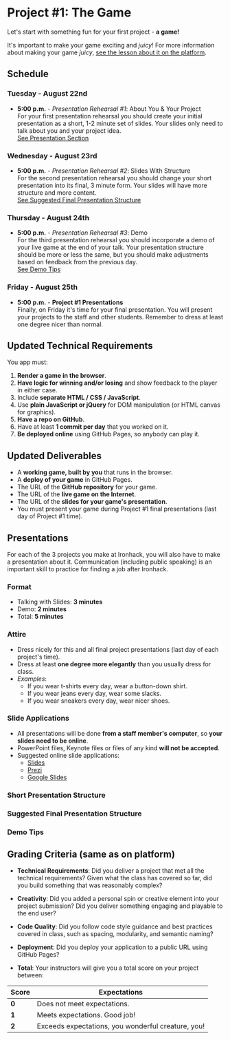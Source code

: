 Project #1: The Game
====================

Let's start with something fun for your first project - **a game!**

It's important to make your game exciting and _juicy_!
For more information about making your game _juicy_,
[see the lesson about it on the platform](http://learn.ironhack.com/#/learning_unit/808).


Schedule
--------

### Tuesday - August 22nd ###
- **5:00 p.m.** - _Presentation Rehearsal #1_: About You & Your Project <br>
  For your first presentation rehearsal
  you should create your initial presentation
  as a short, 1-2 minute set of slides.
  Your slides only need to talk about you and your project idea. <br>
  [See Presentation Section](#presentations)

### Wednesday - August 23rd ###
- **5:00 p.m.** - _Presentation Rehearsal #2_: Slides With Structure <br>
  For the second presentation rehearsal
  you should change your short presentation into its final, 3 minute form.
  Your slides will have more structure and more content. <br>
  [See Suggested Final Presentation Structure](#suggested-final-presentation-structure)

### Thursday - August 24th ###
- **5:00 p.m.** - _Presentation Rehearsal #3_: Demo <br>
  For the third presentation rehearsal
  you should incorporate a demo of your live game at the end of your talk.
  Your presentation structure should be more or less the same,
  but you should make adjustments based on feedback from the previous day. <br>
  [See Demo Tips](#demo-tips)

### Friday - August 25th ###
- **5:00 p.m.** - **Project #1 Presentations** <br>
  Finally, on Friday it's time for your final presentation.
  You will present your projects to the staff and other students.
  Remember to dress at least one degree nicer than normal.


Updated Technical Requirements
-------------------------------

You app must:

1. **Render a game in the browser**.
2. **Have logic for winning and/or losing**
   and show feedback to the player in either case.
3. Include **separate HTML / CSS / JavaScript**.
4. Use **plain JavaScript or jQuery** for DOM manipulation
   (or HTML canvas for graphics).
5. **Have a repo on GitHub**.
6. Have at least **1 commit per day** that you worked on it.
7. **Be deployed online** using GitHub Pages, so anybody can play it.


Updated Deliverables
--------------------

- A **working game, built by you** that runs in the browser.
- A **deploy of your game** in GitHub Pages.
- The URL of the **GitHub repository** for your game.
- The URL of the **live game on the Internet**.
- The URL of the **slides for your game's presentation**.
- You must present your game during Project #1 final presentations
  (last day of Project #1 time).


Presentations
-------------

For each of the 3 projects you make at Ironhack,
you will also have to make a presentation about it.
Communication (including public speaking) is an important skill to practice
for finding a job after Ironhack.

### Format ###
- Talking with Slides: **3 minutes**
- Demo: **2 minutes**
- Total: **5 minutes**

### Attire ###
- Dress nicely for this and all final project presentations
  (last day of each project's time).
- Dress at least **one degree more elegantly** than you usually dress for class.
- _Examples_:
  * If you wear t-shirts every day, wear a button-down shirt.
  * If you wear jeans every day, wear some slacks.
  * If you wear sneakers every day, wear nicer shoes.

### Slide Applications ###
- All presentations will be done **from a staff member's computer**,
  so **your slides need to be online**.
- PowerPoint files, Keynote files or files of any kind **will not be accepted**.
- Suggested online slide applications:
  * [Slides](https://slides.com/)
  * [Prezi](https://prezi.com/)
  * [Google Slides](https://www.google.com/slides/about/)


### Short Presentation Structure ###



### Suggested Final Presentation Structure ###



### Demo Tips ###



Grading Criteria (same as on platform)
--------------------------------------
- **Technical Requirements**: Did you deliver a project that met all the technical requirements? Given what the class has covered so far, did you build something that was reasonably complex?

- **Creativity**: Did you added a personal spin or creative element into your project submission? Did you deliver something engaging and playable to the end user?

- **Code Quality**: Did you follow code style guidance and best practices covered in class, such as spacing, modularity, and semantic naming?

- **Deployment**: Did you deploy your application to a public URL using GitHub Pages?

- **Total**: Your instructors will give you a total score on your project between:

Score | Expectations
----- | ------------
**0** | Does not meet expectations.
**1** | Meets expectations. Good job!
**2** | Exceeds expectations, you wonderful creature, you!
